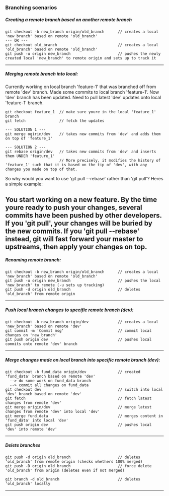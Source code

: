 ### Branching scenarios

##### Creating a remote branch based on another remote branch

```
git checkout -b new_branch origin/old_branch      // creates a local 'new_branch' based on remote 'old_branch'
--- OR ---
git checkout old_branch                           // creates a local 'old_branch' based on remote 'old_branch'
git push -u origin new_branch                     // pushes the newly created local 'new_branch' to remote origin and sets up to track it

```
----------------------------------------------------------------------------------------------
##### Merging remote branch into local:

Currently working on local branch 'feature-1' that was branched off from remote 'dev' branch.
Made some commits to local branch 'feature-1'.
Now 'dev' branch has been updated.
Need to pull latest 'dev' updates onto local 'feature-1' branch.

```
git checkout feature_1  // make sure youre in the local 'feature_1' branch
git fetch               // fetch the updates

--- SOLUTION 1 ---
git merge ogirin/dev    // takes new commits from 'dev' and adds them on top of 'feature_1'

--- SOLUTION 2 ---
git rebase origin/dev   // takes new commits from 'dev' and inserts them UNDER 'feature_1'
                        // More precisely, it modifies the history of 'feature_1' such that it is based on the tip of 'dev', with any changes you made on top of that.
```

So why would you want to use 'git pull --rebase' rather than 'git pull'? Heres a simple example:

You start working on a new feature.
By the time youre ready to push your changes, several commits have been pushed by other developers.
If you 'git pull', your changes will be buried by the new commits.
If you 'git pull --rebase' instead, git will fast forward your master to upstreams, then apply your changes on top.
----------------------------------------------------------------------------------------------
##### Renaming remote branch:

```
git checkout -b new_branch origin/old_branch      // creates a local 'new_branch' based on remote 'old_branch'
git push -u origin new_branch                     // pushes the local 'new_branch' to remote (-u sets up tracking)
git push -d origin old_branch                     // deletes 'old_branch' from remote origin

```
----------------------------------------------------------------------------------------------
##### Push local branch changes to specific remote branch (dev):

```
git checkout -b new_branch origin/dev             // creates a local 'new_branch' based on remote 'dev'
git commit -m 'Commit msg'                        // commit local changes on 'new_branch'
git push origin dev                               // pushes local commits onto remote 'dev' branch

```

----------------------------------------------------------------------------------------------
##### Merge changes made on local branch into specific remote branch (dev):

```
git checkout -b fund_data origin/dev              // created 'fund_data' branch based on remote 'dev'
  --> do some work on fund_data branch
  --> commit all changes on fund_data
git checkout dev                                  // switch into local 'dev' branch based on remote 'dev'
git fetch                                         // fetch latest changes from remote 'dev'
git merge origin/dev                              // merge latest changes from remote 'dev' into local 'dev'
git merge fund_data                               // merges content in 'fund_data' into local 'dev'
git push origin dev                               // pushes local 'dev' into remote 'dev'

```
----------------------------------------------------------------------------------------------
##### Delete branches

```
git push -d origin old_branch                     // deletes 'old_branch' from remote origin (checks whethers 100% merged)
git push -D origin old_branch                     // force delete 'old_branch' from origin (deletes even if not merged)

git branch -d old_branch                          // deletes 'old_branch' locally

```
----------------------------------------------------------------------------------------------
